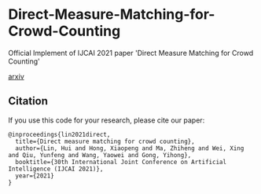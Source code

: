 # Direct-Measure-Matching-for-Crowd-Counting
Official Implement of IJCAI 2021 paper 'Direct Measure Matching for Crowd Counting'

[arxiv](https://arxiv.org/pdf/2107.01558)

## Citation
If you use this code for your research, please cite our paper:

```
@inproceedings{lin2021direct,
  title={Direct measure matching for crowd counting},
  author={Lin, Hui and Hong, Xiaopeng and Ma, Zhiheng and Wei, Xing and Qiu, Yunfeng and Wang, Yaowei and Gong, Yihong},
  booktitle={30th International Joint Conference on Artificial Intelligence (IJCAI 2021)},
  year={2021}
}
```